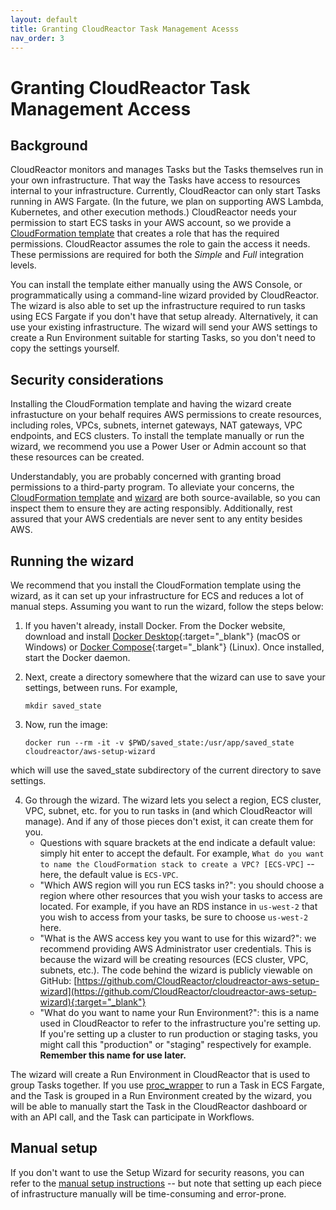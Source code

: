 ```yaml
---
layout: default
title: Granting CloudReactor Task Management Acesss
nav_order: 3
---
```

# Granting CloudReactor Task Management Access

## Background

CloudReactor monitors and manages Tasks but the Tasks themselves run in your
own infrastructure. That way the Tasks have access to resources internal to
your infrastructure. Currently, CloudReactor can only start Tasks running in
AWS Fargate. (In the future, we plan on supporting AWS Lambda, Kubernetes,
and other execution methods.) CloudReactor needs your permission to start ECS
tasks in your AWS account, so we provide a
[CloudFormation template](https://github.com/CloudReactor/aws-role-template)
that creates a role that has the required permissions.
CloudReactor assumes the role to gain the access it needs. These permissions
are required for both the *Simple* and *Full* integration levels.

You can install the template either manually using the AWS Console, or
programmatically using a command-line wizard provided by CloudReactor.
The wizard is also able to set up the infrastructure required to run tasks
using ECS Fargate if you don't have that setup already. Alternatively, it
can use your existing infrastructure. The wizard will send your
AWS settings to create a Run Environment suitable for starting Tasks, so
you don't need to copy the settings yourself.

## Security considerations

Installing the CloudFormation template and having the wizard create
infrastucture on your behalf requires AWS permissions to create resources,
including roles, VPCs, subnets, internet gateways, NAT gateways,
VPC endpoints, and ECS clusters. To install the template manually or run
the wizard, we recommend you use a Power User or Admin account so that
these resources can be created.

Understandably, you are probably concerned with granting broad permissions
to a third-party program. To alleviate your concerns, the
[CloudFormation template](https://github.com/CloudReactor/aws-role-template/blob/master/cloudreactor-aws-role-template.json) and
[wizard](https://github.com/CloudReactor/cloudreactor-aws-setup-wizard) are
both source-available, so you can inspect them to ensure they are acting
responsibly. Additionally, rest assured that your AWS credentials are
never sent to any entity besides AWS.

## Running the wizard

We recommend that you install the CloudFormation template using the wizard,
as it can set up your infrastructure for ECS and reduces a lot of manual steps.
Assuming you want to run the wizard, follow the steps below:

1. If you haven't already, install Docker. From the Docker website, download
and install [Docker Desktop](https://www.docker.com/products/docker-desktop){:target="_blank"} (macOS or Windows) or [Docker Compose](https://docs.docker.com/compose/install/){:target="_blank"} (Linux). Once installed, start the Docker daemon.

2. Next, create a directory somewhere that the wizard can use to save your
settings, between runs. For example,

    `mkdir saved_state`

3. Now, run the image:

    `docker run --rm -it -v $PWD/saved_state:/usr/app/saved_state cloudreactor/aws-setup-wizard`

which will use the saved_state subdirectory of the current directory to
save settings.

4. Go through the wizard. The wizard lets you select a region, ECS cluster, VPC, subnet, etc. for you to run tasks in (and which CloudReactor will manage). And if any of those pieces don't exist, it can create them for you.
    - Questions with square brackets at the end indicate a default value: simply hit enter to accept the default. For example, `What do you want to name the CloudFormation stack to create a VPC? [ECS-VPC]` -- here, the default value is `ECS-VPC`.
    - "Which AWS region will you run ECS tasks in?": you should choose a region where other resources that you wish your tasks to access are located. For example, if you have an RDS instance in `us-west-2` that you wish to access from your tasks, be sure to choose `us-west-2` here.
    - "What is the AWS access key you want to use for this wizard?": we recommend providing AWS Administrator user credentials. This is because the wizard will be creating resources (ECS cluster, VPC, subnets, etc.). The code behind the wizard is publicly viewable on GitHub:
    [https://github.com/CloudReactor/cloudreactor-aws-setup-wizard](https://github.com/CloudReactor/cloudreactor-aws-setup-wizard){:target="_blank"}
    - "What do you want to name your Run Environment?": this is a name used in CloudReactor to refer to the infrastructure you're setting up. If you're setting up a cluster to run production or staging tasks, you might call this "production" or "staging" respectively for example. **Remember this name for use later.**

The wizard will create a Run Environment in CloudReactor that is used to
group Tasks together. If you use
[proc_wrapper](https://github.com/CloudReactor/cloudreactor-procwrapper]) to
run a Task in ECS Fargate, and the Task is grouped in a Run Environment
created by the wizard, you will be able to manually start the Task
in the CloudReactor dashboard or with an API call, and the Task can participate
in Workflows.

## Manual setup

If you don't want to use the Setup Wizard for security reasons, you can refer
to the [manual setup instructions](/manual_setup.md) -- but
note that setting up each piece of infrastructure manually will be
time-consuming and error-prone.
